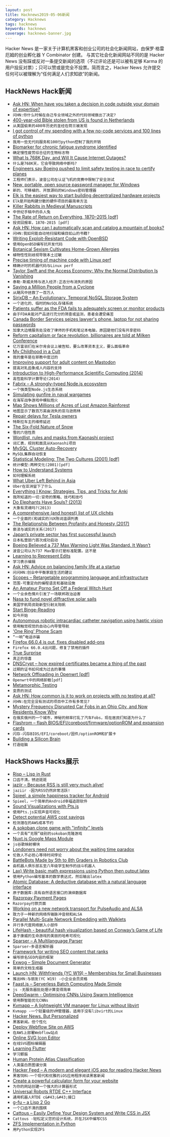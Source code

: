 ```yaml
---
layout: post
title: Hacknews2019-05-06新闻
category: Hacknews
tags: hacknews
keywords: hacknews
coverage: hacknews-banner.jpg
---
```


Hacker News 是一家关于计算机黑客和创业公司的社会化新闻网站，由保罗·格雷厄姆的创业孵化器 Y Combinator 创建。
与其它社会化新闻网站不同的是 Hacker News 没有踩或反对一条提交新闻的选项（不过评论还是可以被有足够 Karma 的用户投反对票）；只可以赞或是完全不投票。简而言之，Hacker News 允许提交任何可以被理解为“任何满足人们求知欲”的新闻。

## HackNews Hack新闻


- [Ask HN: When have you taken a decision in code outside your domain of expertise?](item?id=19817264)
- `问HN:你什么时候在自己专业领域之外的代码领域做出了决定?`
- [400-year-old Bible stolen from US is found in Netherlands](https://www.apnews.com/fac7326cd5dc4a89bf11599638100da4)
- `从美国偷来的400年历史的圣经在荷兰被发现`
- [I got control of my spending with a few no-code services and 100 lines of python](https://medium.com/@jcpeters/how-i-got-control-of-my-spending-with-a-couple-no-code-services-and-only-100-lines-of-python-code-36c8ac75f670)
- `我用一些无代码服务和100行python控制了我的开销`
- [Biomarker for chronic fatigue syndrome identified](http://med.stanford.edu/news/all-news/2019/04/biomarker-for-chronic-fatigue-syndrome-identified.html)
- `确定慢性疲劳综合征的生物标志物`
- [What Is 768K Day, and Will It Cause Internet Outages?](https://blog.thousandeyes.com/what-is-768k-day/)
- `什么是768K天，它会导致网络中断吗?`
- [Engineers say Boeing pushed to limit safety testing in race to certify planes](https://www.seattletimes.com/business/boeing-aerospace/engineers-say-boeing-pushed-to-limit-safety-testing-in-race-to-certify-planes-including-737-max/)
- `工程师们表示，波音公司在认证飞机的竞赛中限制了安全测试`
- [New, portable, open source password manager for Windows](https://www.ylvapasswordmanager.com/)
- `新的、可移植的、开放源码的Windows密码管理器`
- [Elk is the easiest way to start building decentralized hardware projects](https://elk.cc)
- `Elk是开始构建分散的硬件项目的最简单方法`
- [Killer Rabbits in Medieval Manuscripts](http://www.openculture.com/2019/03/killer-rabbits-in-medieval-manuscripts-why-so-many-drawings-in-the-margins-depict-bunnies-going-bad.html)
- `中世纪手稿中的杀人兔`
- [The Rate of Return on Everything, 1870–2015 [pdf]](https://economics.harvard.edu/files/economics/files/ms28533.pdf)
- `投资回报率，1870-2015 [pdf]`
- [Ask HN: How can I automatically scan and catalog a mountain of books?](item?id=19817219)
- `问HN:我如何能自动地扫描和编目如山的书籍?`
- [Writing Exploit-Resistant Code with OpenBSD](https://lteo.net/blog/2019/04/27/carolinacon-15-writing-exploit-resistant-code-with-openbsd/)
- `使用OpenBSD编写抗开发代码`
- [Botanical Sexism Cultivates Home-Grown Allergies](https://blogs.scientificamerican.com/guest-blog/botanical-sexism-cultivates-home-grown-allergies/)
- `植物性性别歧视导致本土过敏`
- [Precise timing of machine code with Linux perf](https://easyperf.net/blog/2019/04/03/Precise-timing-of-machine-code-with-Linux-perf)
- `精确计时的机器代码与Linux perf`
- [Taylor Swift and the Access Economy: Why the Normal Distribution Is Vanishing](https://alexdanco.com/2015/12/17/taylor-swift-ios-and-the-access-economy-why-the-normal-distribution-is-vanishing/)
- `泰勒·斯威夫特与进入经济:正态分布消失的原因`
- [Saving a Million People from a Cyclone](https://www.nytimes.com/2019/05/03/world/asia/cyclone-fani-india-evacuations.html)
- `从飓风中拯救了一百万人`
- [SirixDB – An Evolutionary, Temporal NoSQL Storage System](https://github.com/sirixdb/sirix)
- `一个进化的、临时的NoSQL存储系统`
- [Patients suffer as the FDA fails to adequately screen or monitor products](https://www.nytimes.com/2019/05/04/opinion/sunday/medical-devices.html)
- `由于FDA未能对产品进行充分的筛查或监测，患者会遭受痛苦`
- [Canada Border Services seizes lawyer&#39;s phone, laptop for not sharing passwords](https://www.cbc.ca/news/business/cbsa-boarder-security-search-phone-travellers-openmedia-1.5119017)
- `加拿大边境服务处没收了律师的手机和笔记本电脑，原因是他们没有共享密码`
- [Reform capitalism or face revolution, billionaires are told at Milken Conference](https://www.latimes.com/business/la-fi-milken-conference-ray-dalio-20190502-story.html)
- `亿万富翁们在米尔肯会议上被告知，要么改革资本主义，要么面临革命`
- [My Childhood in a Cult](https://www.newyorker.com/magazine/2019/05/06/my-childhood-in-a-cult)
- `我的童年是在邪教中度过的`
- [Improving support for adult content on Mastodon](https://blog.joinmastodon.org/2019/05/improving-support-for-adult-content-on-mastodon/)
- `提高对乳齿象成人内容的支持`
- [Introduction to High-Performance Scientific Computing (2014)](http://pages.tacc.utexas.edu/~eijkhout/istc/html/index.html)
- `高性能科学计算导论(2014)`
- [Fabrix – A strongly-typed Node.js ecosystem](https://github.com/fabrix-app)
- `一个强类型Node.js生态系统`
- [Simulating gunfire in naval wargames](http://wargamingmiscellany.blogspot.com/2016/02/simulating-gunfire-in-naval-wargames.html)
- `在海军战争游戏中模拟炮火`
- [Map Shows Millions of Acres of Lost Amazon Rainforest](https://www.nationalgeographic.com/environment/2019/04/three-million-acres-brazil-rainforest-lost/)
- `地图显示了数百万英亩消失的亚马逊雨林`
- [Repair delays for Tesla owners](https://www.sfgate.com/cars/article/tesla-repair-wait-time-complaints-electric-car-13796037.php)
- `特斯拉车主的维修延迟`
- [The Six-Fold Nature of Snow](http://www.storyofsnow.com/blog1.php/how-the-crystal-got-its-six)
- `雪的六倍性质`
- [Wordlist, rules and masks from Kaonashi project](https://github.com/kaonashi-passwords/Kaonashi)
- `词汇表，规则和面具从Kaonashi项目`
- [MySQL Cluster Auto-Recovery](https://magicofsecurity.com/mysql8-cluster-and-networking-problems/)
- `MySQL集群自动恢复`
- [Statistical Modeling: The Two Cultures (2001) [pdf]](https://projecteuclid.org/download/pdf_1/euclid.ss/1009213726)
- `统计模型:两种文化(2001)[pdf]`
- [How to Understand Systems](https://neilkakkar.com/understanding-systems.html)
- `如何理解系统`
- [What Uber Left Behind in Asia](https://www.bloomberg.com/opinion/articles/2019-05-02/what-uber-left-behind-in-asia)
- `Uber在亚洲留下了什么`
- [Everything I Know: Strategies, Tips, and Tricks for Anki](https://senrigan.io/blog/everything-i-know-strategies-tips-and-tricks-for-spaced-repetition-anki)
- `我所知道的一切:安奇的策略、技巧和技巧`
- [Do Elephants Have Souls? (2013)](https://www.thenewatlantis.com/publications/do-elephants-have-souls)
- `大象有灵魂吗?(2013)`
- [A comprehensive (and honest) list of UX clichés](https://uxdesign.cc/a-comprehensive-and-honest-list-of-ux-clich%C3%A9s-96e2a08fb2e9?source=collection_home---4------2---------------------)
- `一个全面的(和诚实的)UX陈词滥调列表`
- [The Relationship Between Profanity and Honesty (2017)](https://www.gsb.stanford.edu/faculty-research/publications/frankly-we-do-give-damn-relationship-between-profanity-honesty)
- `亵渎与诚实的关系(2017)`
- [Japan’s private sector has first successful launch](https://www.japantimes.co.jp/news/2019/05/04/business/tech/momo-3-becomes-first-privately-developed-japanese-rocket-reach-outer-space/#.XM-C3BYpDYU)
- `日本私营部门首次成功启动`
- [Boeing Believed a 737 Max Warning Light Was Standard. It Wasn’t](https://www.nytimes.com/2019/05/05/business/boeing-737-max-warning-light.html)
- `波音公司认为737 Max警示灯是标准配置。这不是`
- [Learning to Represent Edits](https://openreview.net/pdf?id=BJl6AjC5F7)
- `学习表示编辑`
- [Ask HN: Advice on balancing family life at a startup](item?id=19835481)
- `问问HN:创业中平衡家庭生活的建议`
- [Scopes – Retargetable programming language and infrastructure](https://bitbucket.org/duangle/scopes/wiki/Home)
- `范围-可重定向的编程语言和基础设施`
- [An Amateur Porno Set Off a Federal Witch Hunt](https://www.thedailybeast.com/deep-sleep-how-an-amateur-porn-film-set-off-a-massive-federal-witch-hunt)
- `一个业余色情片引发了一场联邦政治迫害`
- [Nasa to fund novel diffractive solar sails](https://www.rit.edu/news/nasa-announces-funding-rit-professor-develop-novel-diffractive-solar-sails)
- `美国宇航局资助新型衍射太阳帆`
- [Start Binge-Reading](https://www.nytimes.com/2019/05/04/opinion/sunday/why-you-should-start-binge-reading-right-now.html)
- `如今开始`
- [Autonomous robotic intracardiac catheter navigation using haptic vision](https://robotics.sciencemag.org/content/4/29/eaaw1977.full)
- `使用触觉视觉的自动心内导管导航`
- [&#39;One Ring&#39; Phone Scam](https://www.fcc.gov/consumers/guides/one-ring-phone-scam)
- `“一响”电话诈骗`
- [Firefox 66.0.4 is out, fixes disabled add-ons](https://ftp.mozilla.org/pub/firefox/releases/66.0.4/)
- `Firefox 66.0.4出问题，修复了禁用的插件`
- [True Surprise](http://www.docbastard.net/2019/05/true-surprise.html)
- `真正的惊喜`
- [DNSCrypt – how expired certificates became a thing of the past](https://00f.net/2019/05/04/fixing-expired-certificates/)
- `过期的证书如何成为过去的事情`
- [Network Offloading in Openwrt [pdf]](https://openwrtsummit.files.wordpress.com/2018/11/hauke-mehrtens.pdf)
- `Openwrt中的网络卸载[pdf]`
- [Metamorphic Testing](https://www.hillelwayne.com/post/metamorphic-testing/)
- `变质的测试`
- [Ask HN: How common is it to work on projects with no testing at all?](item?id=19834777)
- `问HN:在完全没有测试的项目中工作有多常见?`
- [Mystery Frequency Disrupted Car Fobs in an Ohio City, and Now Residents Know Why](https://www.nytimes.com/2019/05/04/us/key-fobs-north-olmsted-ohio.html)
- `在俄亥俄州的一个城市，神秘的频率打乱了汽车Fobs，现在居民们知道为什么了`
- [Flashrom – flash BIOS/EFI/coreboot/firmware/optionROM and expansion cards](https://www.flashrom.org/Flashrom)
- `闪存-闪存BIOS/EFI/coreboot/固件/optionROM和扩展卡`
- [Building a Silicon Brain](https://www.the-scientist.com/features/building-a-silicon-brain-65738)
- `打造硅脑`


## HackShows Hacks展示

- [ Risp – Lisp in Rust](https://m.stopa.io/risp-lisp-in-rust-90a0dad5b116)
- `口齿不清，锈迹斑斑`
- [ jaziir – Because RSS is still very much alive!](https://www.jaziir.com)
- `jaziir -因为RSS仍然非常活跃!`
- [ Spieel, a simple happiness tracker for Android](https://news.ycombinator.com/item?id=19815575)
- `Spieel，一个简单的Android幸福追踪软件`
- [ Sound Visualizations with Pts.js](https://ptsjs.org/guide/sound-0800)
- `使用Pts.js实现声音可视化`
- [ Detect potential AWS cost savings](https://github.com/mlabouardy/komiser)
- `检测潜在的AWS成本节约`
- [ A sokoban clone game with &#34;infinity&#34; levels](https://victorribeiro.com/sokoban/)
- `一个具有“无限”级别的sokoban克隆游戏`
- [ Nuxt.js Google Maps Module](https://www.npmjs.com/package/nuxt-gmaps)
- `js谷歌映射模块`
- [ Londoners need not worry about the waiting time paradox](http://www.michalpaszkiewicz.co.uk/blog/timetables/)
- `伦敦人不必担心等待时间悖论`
- [ BattleBots Made by 5th to 8th Graders in Robotics Club](https://create.arduino.cc/projecthub/codedigs/build-a-battlebot-controlled-with-a-ps2-controller-fbc033)
- `由机器人俱乐部五至八年级学生制作的战斗机器人`
- [ Lax) Write basic math expressions using Python then output latex](https://github.com/iogf/lax)
- `使用Python编写基本的数学表达式，然后输出latex`
- [ Atomic Database: A deductive database with a natural language interface](https://news.ycombinator.com/item?id=19815140)
- `原子数据库:具有自然语言接口的演绎数据库`
- [ Razorpay Payment Pages](https://razorpay.com/payment-pages/)
- `Razorpay付款页面`
- [ Working on a new network transport for PulseAudio and ALSA](https://gavv.github.io/articles/new-network-transport/#)
- `致力于一种新的网络传输脉冲音频和ALSA`
- [ Parallel Multi-Scale Network Embedding with Walklets](https://github.com/benedekrozemberczki/walklets)
- `并行多尺度网络嵌入小部件`
- [ LifeHash - beautiful hash visualization based on Conway’s Game of Life](http://github.com/wolfmcnally/LifeHash)
- `基于康威的生命游戏的美丽的哈希可视化`
- [ Sparser – A Multilanguage Parser](https://news.ycombinator.com/item?id=19815618)
- `Sparser—多语言解析器`
- [ Framework for writing SEO content that ranks](https://mannhowie.com/how-to-rank-without-backlinks)
- `编写排名SEO内容的框架`
- [ Exwog – Simple Document Generator](https://exwog.com/)
- `简单的文档生成器`
- [Launch HN: Withfriends (YC W19) – Memberships for Small Businesses](https://news.ycombinator.com/item?id=19810092)
- `推出HN:与朋友(YC W19) -小企业会员资格`
- [ Faast.js – Serverless Batch Computing Made Simple](https://faastjs.org)
- `js -无服务器批处理计算变得简单`
- [ DeepSwarm - Optimising CNNs Using Swarm Intelligence](https://github.com/Pattio/DeepSwarm)
- `使用群智能优化CNNs`
- [ Kvmapp – A lightweight VM manager for Linux without libvirt](https://www.flockport.com/kvmapp)
- `Kvmapp -一个轻量级的VM管理器，适用于没有libvirt的Linux`
- [ Hacker News. But Personalized](https://phn.netlify.com)
- `黑客新闻。但个性化`
- [ Deploy Webflow Site on AWS](https://www.crumpledpapr.com/post/hosting-webflow-site-on-aws-s3-cloudfront-route53-low-cost-and-high-availability)
- `在AWS上部署Webflow站点`
- [ Online SVG Icon Editor](https://iconscout.com/icon-editor)
- `在线SVG图标编辑器`
- [ Learning Flutter](http://learningflutter.net/)
- `学习颤振`
- [ Human Protein Atlas Classification](https://github.com/skywalker212/hpa-classification)
- `人类蛋白质图谱分类`
- [ Hacker Feed – A modern and elegant iOS app for reading Hacker News](https://itunes.apple.com/us/app/hacker-feed/id1451386900)
- `黑客饲料-一个现代和优雅的iOS应用程序阅读黑客新闻`
- [ Create a powerful calculator form for your website](https://www.convertcalculator.co/)
- `为你的网站创建一个强大的计算器形式`
- [ Universal Robots RTDE C&#43;&#43; Interface](https://gitlab.com/sdurobotics/ur_rtde)
- `通用机器人RTDE c&#43;&#43;接口`
- [ g-fu – a Lisp 2 Go](https://github.com/codr7/g-fu/tree/master/v1)
- `一个口齿不清的围棋`
- [ Cattous – Easily Define Your Design System and Write CSS in JSX](https://github.com/ImedAdel/cattous)
- `Cattous -轻松定义您的设计系统，并在JSX中编写CSS`
- [ ZFS Implementation in Python](https://github.com/alcarithemad/zfsp)
- `用Python实现ZFS`


